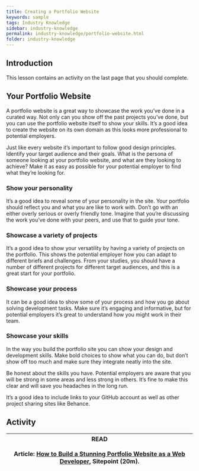 ```yaml
---
title: Creating a Portfolio Website
keywords: sample
tags: Industry Knowledge
sidebar: industry-knowledge
permalink: industry-knowledge/portfolio-website.html
folder: industry-knowledge
---
```


## Introduction 

This lesson contains an activity on the last page that you should complete. 

## Your Portfolio Website 

A portfolio website is a great way to showcase the work you’ve done in a curated way. Not only can you show off the past projects you’ve done, but you can use the portfolio website itself to show your skills. It’s a good idea to create the website on its own domain as this looks more professional to potential employers. 
 
Just like every website it’s important to follow good design principles. Identify your target audience and their goals. What is the persona of someone looking at your portfolio website, and what are they looking to achieve? Make it as easy as possible for your potential employer to find what they’re looking for. 

### Show your personality 

It’s a good idea to reveal some of your personality in the site. Your portfolio should reflect you and what you are like to work with. Don’t go with an either overly serious or overly friendly tone. Imagine that you’re discussing the work you’ve done with your peers, and use that to guide your tone. 

### Showcase a variety of projects 

It’s a good idea to show your versatility by having a variety of projects on the portfolio. This shows the potential employer how you can adapt to different briefs and challenges. From your studies, you should have a number of different projects for different target audiences, and this is a great start for your portfolio. 

### Showcase your process 

It can be a good idea to show some of your process and how you go about solving development tasks. Make sure it’s engaging and informative, but for potential employers it’s great to understand how you might work in their team. 

### Showcase your skills 

In the way you build the portfolio site you can show your design and development skills. Make bold choices to show what you can do, but don’t show off too much and make sure they integrate neatly into the site. 
 
Be honest about the skills you have. Potential employers are aware that you will be strong in some areas and less strong in others. It’s fine to make this clear and will save you headaches in the long run. 
 
It’s a good idea to include links to your GitHub account as well as other project sharing sites like Behance. 

## Activity 

| READ<br><br>Article: [How to Build a Stunning Portfolio Website as a Web Developer](https://www.sitepoint.com/how-to-build-a-stunning-portfolio-website-as-a-web-developer/), Sitepoint (20m). |
| :-: | 
